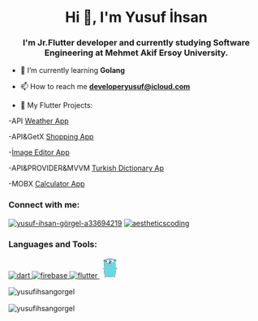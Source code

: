 <h1 align="center">Hi 👋, I'm Yusuf İhsan</h1>
<h3 align="center">I'm Jr.Flutter developer and currently studying Software Engineering at Mehmet Akif Ersoy University.</h3>

- 🌱 I’m currently learning **Golang**

- 📫 How to reach me **developeryusuf@icloud.com**


- 📄 My Flutter Projects: 

-API [Weather App](https://github.com/Yusufihsangorgel/weather_app)

-API&GetX [Shopping App](https://github.com/Yusufihsangorgel/shopping_app_GetX)

-[İmage Editor App](https://github.com/Yusufihsangorgel/flutter_image_editor_app)

-API&PROVIDER&MVVM [Turkish Dictionary Ap](https://github.com/Yusufihsangorgel/flutter_dictionary_app)

-MOBX [Calculator App](https://github.com/Yusufihsangorgel/mobx_calculator_app)

<h3 align="left">Connect with me:</h3>
<p align="left">
<a href="https://linkedin.com/in/yusuf-ihsan-görgel-a33694219" target="blank"><img align="center" src="https://raw.githubusercontent.com/rahuldkjain/github-profile-readme-generator/master/src/images/icons/Social/linked-in-alt.svg" alt="yusuf-ihsan-görgel-a33694219" height="30" width="40" /></a>
<a href="https://instagram.com/aestheticscoding" target="blank"><img align="center" src="https://raw.githubusercontent.com/rahuldkjain/github-profile-readme-generator/master/src/images/icons/Social/instagram.svg" alt="aestheticscoding" height="30" width="40" /></a>
</p>

<h3 align="left">Languages and Tools:</h3>
<p align="left"> <a href="https://dart.dev" target="_blank" rel="noreferrer"> <img src="https://www.vectorlogo.zone/logos/dartlang/dartlang-icon.svg" alt="dart" width="40" height="40"/> </a> <a href="https://firebase.google.com/" target="_blank" rel="noreferrer"> <img src="https://www.vectorlogo.zone/logos/firebase/firebase-icon.svg" alt="firebase" width="40" height="40"/> </a> <a href="https://flutter.dev" target="_blank" rel="noreferrer"> <img src="https://www.vectorlogo.zone/logos/flutterio/flutterio-icon.svg" alt="flutter" width="40" height="40"/> </a> <a href="https://golang.org" target="_blank" rel="noreferrer"> <img src="https://raw.githubusercontent.com/devicons/devicon/master/icons/go/go-original.svg" alt="go" width="40" height="40"/> </a> </p>

<p><img align="center" src="https://github-readme-stats.vercel.app/api/top-langs?username=yusufihsangorgel&show_icons=true&locale=en&layout=compact" alt="yusufihsangorgel" /></p>

<p><img align="center" src="https://github-readme-streak-stats.herokuapp.com/?user=yusufihsangorgel&" alt="yusufihsangorgel" /></p>
